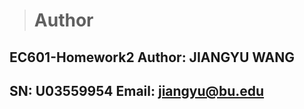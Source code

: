 ># Author
## EC601-Homework2        Author: JIANGYU WANG 
## SN: U03559954      Email: jiangyu@bu.edu
